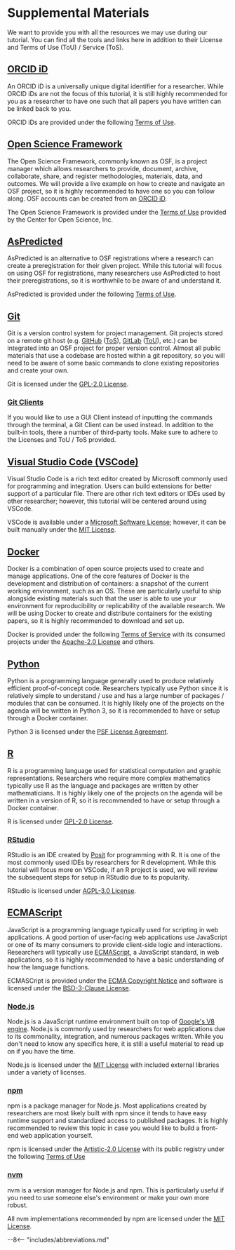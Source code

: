 # Supplemental Materials

We want to provide you with all the resources we may use during our tutorial. You can find all the tools and links here in addition to their License and Terms of Use (ToU) / Service (ToS).

## [ORCID iD][orcid]

An ORCID iD is a universally unique digital identifier for a researcher. While ORCID iDs are not the focus of this tutorial, it is still highly recommended for you as a researcher to have one such that all papers you have written can be linked back to you.

ORCID iDs are provided under the following [Terms of Use][orcid-terms].

## [Open Science Framework][osf]

The Open Science Framework, commonly known as OSF, is a project manager which allows researchers to provide, document, archive, collaborate, share, and register methodologies, materials, data, and outcomes. We will provide a live example on how to create and navigate an OSF project, so it is highly recommended to have one so you can follow along. OSF accounts can be created from an [ORCID iD][sect-orcid].

The Open Science Framework is provided under the [Terms of Use][osf-terms] provided by the Center for Open Science, Inc.

## [AsPredicted][ap]

AsPredicted is an alternative to OSF registrations where a research can create a preregistration for their given project. While this tutorial will focus on using OSF for registrations, many researchers use AsPredicted to host their preregistrations, so it is worthwhile to be aware of and understand it.

AsPredicted is provided under the following [Terms of Use][ap-terms].

## [Git][git]

Git is a version control system for project management. Git projects stored on a remote git host (e.g. [GitHub][github] ([ToS][github-terms]), [GitLab][gitlab] ([ToU][gitlab-terms]), etc.) can be integrated into an OSF project for proper version control. Almost all public materials that use a codebase are hosted within a git repository, so you will need to be aware of some basic commands to clone existing repositories and create your own.

Git is licensed under the [GPL-2.0 License][git-license].

### [Git Clients][gclient]

If you would like to use a GUI Client instead of inputting the commands through the terminal, a Git Client can be used instead. In addition to the built-in tools, there a number of third-party tools. Make sure to adhere to the Licenses and ToU / ToS provided.

## [Visual Studio Code (VSCode)][vsc]

Visual Studio Code is a rich text editor created by Microsoft commonly used for programming and integration. Users can build extensions for better support of a particular file. There are other rich text editors or IDEs used by other researcher; however, this tutorial will be centered around using VSCode.

VSCode is available under a [Microsoft Software License][vsc-terms]; however, it can be built manually under the [MIT License][vsc-license].

## [Docker][docker]

Docker is a combination of open source projects used to create and manage applications. One of the core features of Docker is the development and distribution of containers: a snapshot of the current working environment, such as an OS. These are particularly useful to ship alongside existing materials such that the user is able to use your environment for reproducibility or replicability of the available research. We will be using Docker to create and distribute containers for the existing papers, so it is highly recommended to download and set up.

Docker is provided under the following [Terms of Service][docker-terms] with its consumed projects under the [Apache-2.0 License][docker-license] and others.

## [Python][py]

Python is a programming language generally used to produce relatively efficient proof-of-concept code. Researchers typically use Python since it is relatively simple to understand / use and has a large number of packages / modules that can be consumed. It is highly likely one of the projects on the agenda will be written in Python 3, so it is recommended to have or setup through a Docker container.

Python 3 is licensed under the [PSF License Agreement][psf].

## [R][rlang]

R is a programming language used for statistical computation and graphic representations. Researchers who require more complex mathematics typically use R as the language and packages are written by other mathematicians. It is highly likely one of the projects on the agenda will be written in a version of R, so it is recommended to have or setup through a Docker container.

R is licensed under [GPL-2.0 License][rlang-license].

### [RStudio][rstudio]

RStudio is an IDE created by [Posit][posit] for programming with R. It is one of the most commonly used IDEs by researchers for R development. While this tutorial will focus more on VSCode, if an R project is used, we will review the subsequent steps for setup in RStudio due to its popularity.

RStudio is licensed under [AGPL-3.0 License][rstudio-license].

## [ECMAScript][js]

JavaScript is a programming language typically used for scripting in web applications. A good portion of user-facing web applications use JavaScript or one of its many consumers to provide client-side logic and interactions. Researchers will typically use [ECMAScript][ecma], a JavaScript standard, in web applications, so it is highly recommended to have a basic understanding of how the language functions.

ECMASCript is provided under the [ECMA Copyright Notice][emca-copyright] and software is licensed under the [BSD-3-Clause License][emca-license].

### [Node.js][node]

Node.js is a JavaScript runtime environment built on top of [Google's V8 engine][v8]. Node.js is commonly used by researchers for web applications due to its commonality, integration, and numerous packages written. While you don't need to know any specifics here, it is still a useful material to read up on if you have the time.

Node.js is licensed under the [MIT License][node-license] with included external libraries under a variety of licenses.

### [npm]

npm is a package manager for Node.js. Most applications created by researchers are most likely built with npm since it tends to have easy runtime support and standardized access to published packages. It is highly recommended to review this topic in case you would like to build a front-end web application yourself.

npm is licensed under the [Artistic-2.0 License][npm-license] with its public registry under the following [Terms of Use][npm-terms]

### [nvm]

nvm is a version manager for Node.js and npm. This is particularly useful if you need to use someone else's environment or make your own more robust.

All nvm implementations recommended by npm are licensed under the [MIT License][nvm-license].

[orcid]: https://orcid.org
[orcid-terms]: https://info.orcid.org/terms-of-use

[osf]: https://osf.io
[osf-terms]: https://github.com/CenterForOpenScience/cos.io/blob/master/TERMS_OF_USE.md

[ap]: https://aspredicted.org
[ap-terms]: https://aspredicted.org/messages/terms.php

[git]: https://git-scm.com
[github]: https://github.com
[github-terms]: https://docs.github.com/en/site-policy/github-terms/github-terms-of-service
[gitlab]: https://about.gitlab.com
[gitlab-terms]: https://about.gitlab.com/terms
[git-license]: https://git-scm.com/about/free-and-open-source

[gclient]: https://git-scm.com/downloads/guis

[vsc]: https://code.visualstudio.com/
[vsc-terms]: https://code.visualstudio.com/License
[vsc-license]: https://github.com/microsoft/vscode/blob/main/LICENSE.txt

[docker]: https://www.docker.com
[docker-terms]: https://www.docker.com/legal/docker-terms-service
[docker-license]: https://www.docker.com/community/open-source

[py]: https://www.python.org
[psf]: https://docs.python.org/3/license.html#psf-license-agreement-for-python-release

[rlang]: https://www.r-project.org
[rlang-license]: https://www.r-project.org/COPYING

[rstudio]: https://posit.co/products/open-source/rstudio
[posit]: https://posit.co/
[rstudio-license]: https://github.com/rstudio/rstudio/blob/main/COPYING

[js]: https://developer.mozilla.org/en-US/docs/Web/JavaScript
[ecma]: https://www.ecma-international.org/publications-and-standards/standards/ecma-262/
[emca-copyright]: https://www.ecma-international.org/policies/by-ipr/ecma-text-copyright-policy/
[emca-license]: https://262.ecma-international.org/#sec-copyright-and-software-license

[node]: https://nodejs.org
[v8]: https://github.com/v8/v8
[node-license]: https://github.com/nodejs/node/blob/HEAD/LICENSE

[npm]: https://www.npmjs.com
[npm-license]: https://github.com/npm/cli/blob/latest/LICENSE
[npm-terms]: https://docs.npmjs.com/policies/open-source-terms

[nvm]: https://docs.npmjs.com/downloading-and-installing-node-js-and-npm#using-a-node-version-manager-to-install-nodejs-and-npm
[nvm-license]: https://opensource.org/licenses/MIT

[sect-orcid]: #orcid-id

--8<-- "includes/abbreviations.md"
